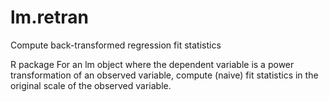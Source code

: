 # lm.retran
Compute back-transformed regression fit statistics

R package
For an lm object where the dependent variable is a power transformation of an observed variable,
compute (naive) fit statistics in the original scale of the observed variable.
